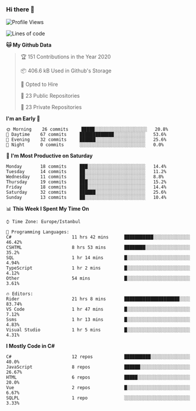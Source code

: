 ### Hi there 👋

<!--START_SECTION:waka-->
![Profile Views](http://img.shields.io/badge/Profile%20Views-1-blue)

![Lines of code](https://img.shields.io/badge/From%20Hello%20World%20I%27ve%20Written-22.2%20million%20lines%20of%20code-blue)

**🐱 My Github Data** 

> 🏆 151 Contributions in the Year 2020
 > 
> 📦 406.6 kB Used in Github's Storage 
 > 
> 💼 Opted to Hire
 > 
> 📜 23 Public Repositories
 > 
> 🔑 23 Private Repositories 

**I'm an Early 🐤** 

```text
🌞 Morning    26 commits     █████░░░░░░░░░░░░░░░░░░░░   20.8% 
🌆 Daytime    67 commits     █████████████░░░░░░░░░░░░   53.6% 
🌃 Evening    32 commits     ██████░░░░░░░░░░░░░░░░░░░   25.6% 
🌙 Night      0 commits      ░░░░░░░░░░░░░░░░░░░░░░░░░   0.0%

```
📅 **I'm Most Productive on Saturday** 

```text
Monday       18 commits     ███░░░░░░░░░░░░░░░░░░░░░░   14.4% 
Tuesday      14 commits     ██░░░░░░░░░░░░░░░░░░░░░░░   11.2% 
Wednesday    11 commits     ██░░░░░░░░░░░░░░░░░░░░░░░   8.8% 
Thursday     19 commits     ███░░░░░░░░░░░░░░░░░░░░░░   15.2% 
Friday       18 commits     ███░░░░░░░░░░░░░░░░░░░░░░   14.4% 
Saturday     32 commits     ██████░░░░░░░░░░░░░░░░░░░   25.6% 
Sunday       13 commits     ██░░░░░░░░░░░░░░░░░░░░░░░   10.4%

```


📊 **This Week I Spent My Time On** 

```text
⌚︎ Time Zone: Europe/Istanbul

💬 Programming Languages: 
C#                       11 hrs 42 mins      ███████████░░░░░░░░░░░░░░   46.42% 
CSHTML                   8 hrs 53 mins       ████████░░░░░░░░░░░░░░░░░   35.2% 
SQL                      1 hr 14 mins        █░░░░░░░░░░░░░░░░░░░░░░░░   4.94% 
TypeScript               1 hr 2 mins         █░░░░░░░░░░░░░░░░░░░░░░░░   4.12% 
Other                    54 mins             █░░░░░░░░░░░░░░░░░░░░░░░░   3.61%

🔥 Editors: 
Rider                    21 hrs 8 mins       █████████████████████░░░░   83.74% 
VS Code                  1 hr 47 mins        █░░░░░░░░░░░░░░░░░░░░░░░░   7.12% 
Ssms                     1 hr 13 mins        █░░░░░░░░░░░░░░░░░░░░░░░░   4.83% 
Visual Studio            1 hr 5 mins         █░░░░░░░░░░░░░░░░░░░░░░░░   4.31%

```

**I Mostly Code in C#** 

```text
C#                       12 repos            ██████████░░░░░░░░░░░░░░░   40.0% 
JavaScript               8 repos             ██████░░░░░░░░░░░░░░░░░░░   26.67% 
HTML                     6 repos             █████░░░░░░░░░░░░░░░░░░░░   20.0% 
Vue                      2 repos             █░░░░░░░░░░░░░░░░░░░░░░░░   6.67% 
SQLPL                    1 repo              ░░░░░░░░░░░░░░░░░░░░░░░░░   3.33%

```



<!--END_SECTION:waka-->

<!--
**ebubekirdinc/ebubekirdinc** is a ✨ _special_ ✨ repository because its `README.md` (this file) appears on your GitHub profile.

Here are some ideas to get you started:

- 🔭 I’m currently working on ...
- 🌱 I’m currently learning ...
- 👯 I’m looking to collaborate on ...
- 🤔 I’m looking for help with ...
- 💬 Ask me about ...
- 📫 How to reach me: ...
- 😄 Pronouns: ...
- ⚡ Fun fact: ...
-->
